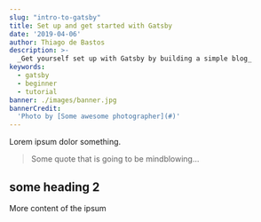 ```yaml
---
slug: "intro-to-gatsby"
title: Set up and get started with Gatsby
date: '2019-04-06'
author: Thiago de Bastos
description: >-
  _Get yourself set up with Gatsby by building a simple blog_
keywords:
  - gatsby
  - beginner
  - tutorial
banner: ./images/banner.jpg
bannerCredit:
  'Photo by [Some awesome photographer](#)'
---
```


Lorem ipsum dolor something.

> Some quote that is going to be mindblowing...

## some heading 2

More content of the ipsum

